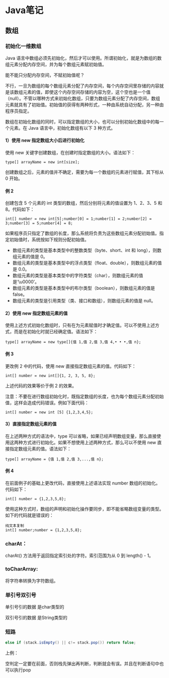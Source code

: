 # Java笔记

## 数组

### 初始化一维数组

Java 语言中数组必须先初始化，然后才可以使用。所谓初始化，就是为数组的数组元素分配内存空间，并为每个数组元素赋初始值。

能不能只分配内存空间，不赋初始值呢？

不行，一旦为数组的每个数组元素分配了内存空间，每个内存空间里存储的内容就是该数组元素的值，即使这个内存空间存储的内容为空，这个空也是一个值（null）。不管以哪种方式来初始化数组，只要为数组元素分配了内存空间，数组元素就具有了初始值。初始值的获得有两种形式，一种由系统自动分配，另一种由程序员指定。

数组在初始化数组的同时，可以指定数组的大小，也可以分别初始化数组中的每一个元素。在 Java 语言中，初始化数组有以下 3 种方式。

#### 1）使用 new 指定数组大小后进行初始化

使用 new 关键字创建数组，在创建时指定数组的大小。语法如下：

```
type[] arrayName = new int[size];
```

创建数组之后，元素的值并不确定，需要为每一个数组的元素进行赋值，其下标从 0 开始。

#### 例 2

创建包含 5 个元素的 int 类型的数组，然后分别将元素的值设置为 1、2、3、5 和 8。代码如下：

```
int[] number = new int[5];number[0] = 1;number[1] = 2;number[2] = 3;number[3] = 5;number[4] = 8;
```


如果程序员只指定了数组的长度，那么系统将负责为这些数组元素分配初始值。指定初始值时，系统按如下规则分配初始值。

- 数组元素的类型是基本类型中的整数类型（byte、short、int 和 long），则数组元素的值是 0。
- 数组元素的类型是基本类型中的浮点类型（float、double），则数组元素的值是 0.0。
- 数组元素的类型是基本类型中的字符类型（char），则数组元素的值是‘\u0000’。
- 数组元素的类型是基本类型中的布尔类型（boolean），则数组元素的值是 false。
- 数组元素的类型是引用类型（类、接口和数组），则数组元素的值是 null。

#### 2）使用 new 指定数组元素的值

使用上述方式初始化数组时，只有在为元素赋值时才确定值。可以不使用上述方式，而是在初始化时就已经确定值。语法如下：

```
type[] arrayName = new type[]{值 1,值 2,值 3,值 4,• • •,值 n};
```

#### 例 3

更改例 2 中的代码，使用 new 直接指定数组元素的值。代码如下：

```
int[] number = new int[]{1, 2, 3, 5, 8};
```

上述代码的效果等价于例 2 的效果。

注意：不要在进行数组初始化时，既指定数组的长度，也为每个数组元素分配初始值，这样会造成代码错误。例如下面代码：

```
int[] number = new int [5] {1,2,3,4,5};
```

#### 3）直接指定数组元素的值

在上述两种方式的语法中，type 可以省略，如果已经声明数组变量，那么直接使用这两种方式进行初始化。如果不想使用上述两种方式，那么可以不使用 new 直接指定数组元素的值。语法如下：

```
type[] arrayName = {值 1,值 2,值 3,...,值 n};
```

#### 例 4

在前面例子的基础上更改代码，直接使用上述语法实现 number 数组的初始化。代码如下：

```
int[] number = {1,2,3,5,8};
```

使用这种方式时，数组的声明和初始化操作要同步，即不能省略数组变量的类型。如下的代码就是错误的：

```
纯文本复制
int[] number;number = {1,2,3,5,8};
```

### charAt：

charAt() 方法用于返回指定索引处的字符。索引范围为从 0 到 length() - 1。

 ### toCharArray:

 将字符串转换为字符数组。


### 单引号双引号

单引号引的数据 是char类型的

双引号引的数据 是String类型的

### 短路

```java
else if (stack.isEmpty() || c!= stack.pop()) return false;
```

上例：

空判定一定要在前面，否则栈先弹出再判断，判断就会有误。并且在判断语句中也可以执行pop

